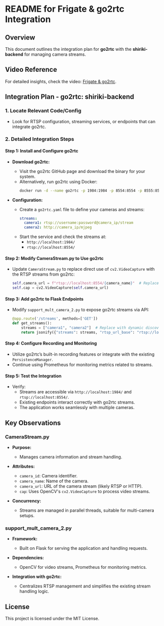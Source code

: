 # README for Frigate & go2rtc Integration

## Overview
This document outlines the integration plan for **go2rtc** with the **shiriki-backend** for managing camera streams.

## Video Reference
For detailed insights, check the video: [Frigate & go2rtc](https://youtu.be/PYMI_jfSizM?si=oD-pQWeo8moR4CnM).

## Integration Plan - go2rtc: shiriki-backend

### 1. Locate Relevant Code/Config
- Look for RTSP configuration, streaming services, or endpoints that can integrate go2rtc.

### 2. Detailed Integration Steps

#### Step 1: Install and Configure go2rtc
- **Download go2rtc:**
  - Visit the go2rtc GitHub page and download the binary for your system.
  - Alternatively, run go2rtc using Docker:
    ```bash
    docker run -d --name go2rtc -p 1984:1984 -p 8554:8554 -p 8555:8555 alexxit/go2rtc
    ```

- **Configuration:**
  - Create a `go2rtc.yaml` file to define your cameras and streams:
    ```yaml
    streams:
      camera1: rtsp://username:password@camera_ip/stream
      camera2: http://camera_ip/mjpeg
    ```
  - Start the service and check the streams at:
    - `http://localhost:1984/`
    - `rtsp://localhost:8554/`

#### Step 2: Modify CameraStream.py to Use go2rtc
- Update `CameraStream.py` to replace direct use of `cv2.VideoCapture` with the RTSP streams from go2rtc:
  ```python
  self.camera_url = f"rtsp://localhost:8554/{camera_name}"  # Replace camera_name with the stream ID
  self.cap = cv2.VideoCapture(self.camera_url)
  ```

#### Step 3: Add go2rtc to Flask Endpoints
- Modify `support_mult_camera_2.py` to expose go2rtc streams via API:
  ```python
  @app.route('/streams', methods=['GET'])
  def get_streams():
      streams = ["camera1", "camera2"]  # Replace with dynamic discovery if needed
      return jsonify({"streams": streams, "rtsp_url_base": "rtsp://localhost:8554/"})
  ```

#### Step 4: Configure Recording and Monitoring
- Utilize go2rtc’s built-in recording features or integrate with the existing `PersistenceManager`.
- Continue using Prometheus for monitoring metrics related to streams.

#### Step 5: Test the Integration
- Verify:
  - Streams are accessible via `http://localhost:1984/` and `rtsp://localhost:8554/`.
  - Existing endpoints interact correctly with go2rtc streams.
  - The application works seamlessly with multiple cameras.

## Key Observations

### CameraStream.py
- **Purpose:** 
  - Manages camera information and stream handling.
  
- **Attributes:**
  - `camera_id`: Camera identifier.
  - `camera_name`: Name of the camera.
  - `camera_url`: URL of the camera stream (likely RTSP or HTTP).
  - `cap`: Uses OpenCV's `cv2.VideoCapture` to process video streams.

- **Concurrency:** 
  - Streams are managed in parallel threads, suitable for multi-camera setups.

### support_mult_camera_2.py
- **Framework:** 
  - Built on Flask for serving the application and handling requests.
  
- **Dependencies:** 
  - OpenCV for video streams, Prometheus for monitoring metrics.

- **Integration with go2rtc:** 
  - Centralizes RTSP management and simplifies the existing stream handling logic.

## License
This project is licensed under the MIT License.